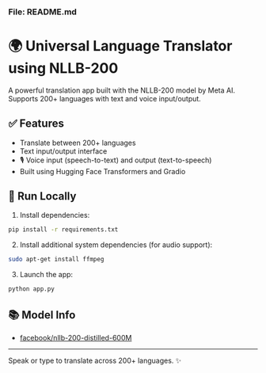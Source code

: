 ### File: README.md

# 🌍 Universal Language Translator using NLLB-200

A powerful translation app built with the NLLB-200 model by Meta AI. Supports 200+ languages with text and voice input/output.

## ✅ Features
- Translate between 200+ languages
- Text input/output interface
- 🎙️ Voice input (speech-to-text) and output (text-to-speech)
- Built using Hugging Face Transformers and Gradio

## 🚀 Run Locally

1. Install dependencies:
```bash
pip install -r requirements.txt
```

2. Install additional system dependencies (for audio support):
```bash
sudo apt-get install ffmpeg
```

3. Launch the app:
```bash
python app.py
```

## 📚 Model Info
- [facebook/nllb-200-distilled-600M](https://huggingface.co/facebook/nllb-200-distilled-600M)

---

Speak or type to translate across 200+ languages. ✨
